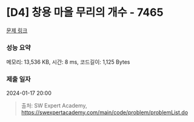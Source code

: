 # [D4] 창용 마을 무리의 개수 - 7465 

[문제 링크](https://swexpertacademy.com/main/code/problem/problemDetail.do?contestProbId=AWngfZVa9XwDFAQU) 

### 성능 요약

메모리: 13,536 KB, 시간: 8 ms, 코드길이: 1,125 Bytes

### 제출 일자

2024-01-17 20:00



> 출처: SW Expert Academy, https://swexpertacademy.com/main/code/problem/problemList.do